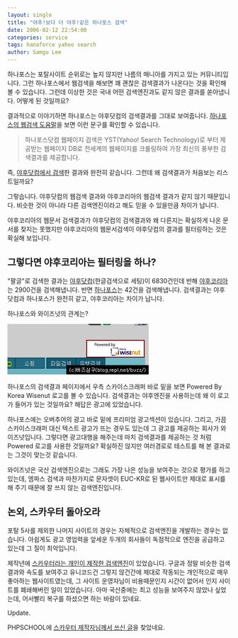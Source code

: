 ```yaml
---
layout: single
title: "야후!보다 더 야후!같은 하나포스 검색"
date: 2006-02-12 22:54:00
categories: service
tags: hanaforce yahoo search
author: Samgu Lee
---
```


하나포스는 포탈사이트 순위로는 높지 않지만 나름의 매니아를 가지고 있는 커뮤니티입니다. 그런 하나포스에서 웹검색을 해보면 꽤 괜찮은 검색결과가 나온다는 것을 확인해 볼 수 있습니다. 그런데 이상한 것은 국내 어떤 검색엔진과도 같지 않은 결과를 쏟아냅니다. 어떻게 된 것일까요?

결과적으로 이야기하면 하나포스는 야후닷컴의 검색결과를 그대로 보여줍니다. [하나포스의 웹검색 도움말](http://search.hanafos.com/help/help_01_01_03.asp)을 보면 이런 문구를 확인할 수 있습니다.

> 하나포스닷컴 웹페이지 검색은 YST(Yahoo! Search Technology)로 부터 제공받는 웹페이지 DB로 전세계의 웹페이지를 크롤링하여 가장 최신의 풍부한 검색결과를 제공합니다.

즉, [야후닷컴에서 검색](http://search.yahoo.com)한 결과와 완전히 같습니다. 그런데 왜 검색결과가 처음보는 리스트일까요?

그렇습니다. 야후닷컴의 웹검색 결과와 야후코리아의 웹검색 결과가 같지 않기 때문입니다. 비슷한 것이 아니라 다른 검색엔진이라고 해도 믿을 수 있을만큼 차이가 납니다.

야후코리아의 웹문서 검색결과가 야후닷컴의 검색결과와 왜 다른지는 확실하게 나온 문서를 찾지는 못했지만 야후코리아의 웹문서검색이 야후닷컴의 결과를 필터링하는 것은 확실해 보입니다.

## 그렇다면 야후코리아는 필터링을 하나?

"팔글"로 검색한 결과는 [야후닷컴](http://search.yahoo.com/search?p=%EC%9D%B4%EC%82%BC%EA%B5%AC%EA%B8%80&prssweb=Search&ei=UTF-8&meta=vl%3Dlang_ko&fl=1&vl=lang_ko&fr=sfp&b=1)(한글검색으로 세팅)이 6830건인데 반해 [야후코리아](http://kr.search.yahoo.com/search/web?p=%C0%CC%BB%EF%B1%B8%B1%DB&ret=1&fr=kr-search_top&x=29&y=16)는 2900건을 검색해냅니다. 반면 [하나포스](http://search.hanafos.com/Web/SC_Web.asp?cpage=3&query=%C0%CC%BB%EF%B1%B8%B1%DB)는 42건을 검색해냅니다. 검색결과는 야후닷컴과 하나포스가 완전히 같고, 야후코리아는 차이가 납니다.

하나포스와 와이즈넛의 관계는?

![powered by 와이즈넛](/assets/wisenut_in_hanafos-732590.jpg)

하나포스의 검색결과 페이지에서 우측 스카이스크래퍼 바로 밑을 보면 Powered By Korea Wisenut 로고를 볼 수 있습니다. 검색결과는 야후엔진을 사용하는데 왜 이 로고가 들어가 있는 것일까요? 해답은 광고에 있었습니다.

하나포스에는 오버추어의 광고 바로 밑에 프리미엄 광고섹션이 있습니다. 그리고, 가끔 스카이스크래퍼 대신 텍스트 광고가 뜨는 경우도 있는데 그 광고를 제공하는 회사가 와이즈넛입니다. 그렇다면 광고대행을 해주는데 마치 검색결과를 제공하는 것 처럼 Powered 로고를 사용한 것일까요? 확실하진 않지만 여러경로로 테스트를 해 본 결과로는 그것이 맞는것 같습니다.

와이즈넛은 국산 검색엔진으로는 그래도 가장 나은 성능을 보여주는 것으로 평가를 하고 있는데, 엠파스 검색과 마찬가지로 문자셋이 EUC-KR로 된 웹사이트만 제대로 표시를 해 주기 때문에 잘 쓰지 않는 검색엔진입니다.

## 논외, 스카우터 돌아오라

포탈 5사를 제외한 나머지 사이트의 경우는 자체적으로 검색엔진을 개발하는 경우는 없습니다. 아쉽게도 광고 영업력을 앞세운 두개의 회사들이 독점적으로 엔진을 공급하고 있는데 그 질이 최악입니다.

제작년에 [스카우터라는 개인이 제작한 검색엔진](http://sunny.nic.com/cgi-bin/whois?domain=skouter.com)이 있었습니다. 구글과 정말 비슷한 검색결과와 속도를 보여주고 유니코드건 그렇지 않건간에 제대로 작동되는 개인적으로 매우 좋아하는 웹사이트였는데, 그 사이트 운영자님이 비용때문인지 시간이 없어서 인지 사이트를 폐쇄해버린 일이 있었습니다. 아마 국산중에는 최고 성능을 보여주지 않았나 싶었는데, 어서빨리 복구를 하셨으면 하는 바람이 있네요.

Update.

PHPSCHOOL에 [스카우터 제작자님께서 쓰신 글](https://www.phpschool.com/gnuboard4/bbs/board.php?bo_table=forum&wr_id=65165)을 찾았네요.
